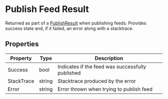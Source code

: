 # Publish Feed Result

Returned as part of a [PublishResult](publish-result) when publishing feeds. Provides success state and, if it failed, an error along with a stacktrace.

## Properties

Property | Type | Description
------------ | ------------- | ------------- 
Success | bool | Indicates if the feed was successfully published
StackTrace | string | Stacktrace produced by the error
Error | string | Error thrown when trying to publish feed